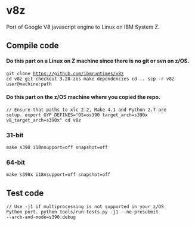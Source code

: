 v8z
=====

Port of Google V8 javascript engine to Linux on IBM System Z.

## Compile code
#### Do this part on a Linux on Z machine since there is no git or svn on z/OS.
<code>git clone https://github.com/ibmruntimes/v8z
cd v8z
git checkout 3.28-zos
make dependencies
cd ..
scp -r v8z user@machine:path
</code>
#### Do this part on the z/OS machine where you copied the repo.
<code>// Ensure that paths to xlc 2.2, Make 4.1 and Python 2.7 are setup.
export GYP_DEFINES="OS=os390 target_arch=s390x v8_target_arch=s390x"
cd v8z
</code>

### 31-bit
<code>make s390 i18nsupport=off snapshot=off</code>
### 64-bit
<code>make s390x i18nsupport=off snapshot=off</code>

## Test code
<code>// Use -j1 if multiprocessing is not supported in your z/OS Python port.
python tools/run-tests.py -j1 --no-presubmit --arch-and-mode=s390.debug
</code>
